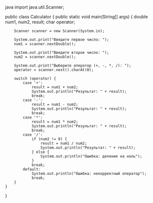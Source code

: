 java
import java.util.Scanner;

public class Calculator {
    public static void main(String[] args) {
        double num1, num2, result;
        char operator;

        Scanner scanner = new Scanner(System.in);

        System.out.print("Введите первое число: ");
        num1 = scanner.nextDouble();

        System.out.print("Введите второе число: ");
        num2 = scanner.nextDouble();

        System.out.print("Выберите оператор (+, -, *, /): ");
        operator = scanner.next().charAt(0);

        switch (operator) {
            case '+':
                result = num1 + num2;
                System.out.println("Результат: " + result);
                break;
            case '-':
                result = num1 - num2;
                System.out.println("Результат: " + result);
                break;
            case '*':
                result = num1 * num2;
                System.out.println("Результат: " + result);
                break;
            case '/':
                if (num2 != 0) {
                    result = num1 / num2;
                    System.out.println("Результат: " + result);
                } else {
                    System.out.println("Ошибка: деление на ноль");
                }
                break;
            default:
                System.out.println("Ошибка: некорректный оператор");
                break;
        }
    }
}

